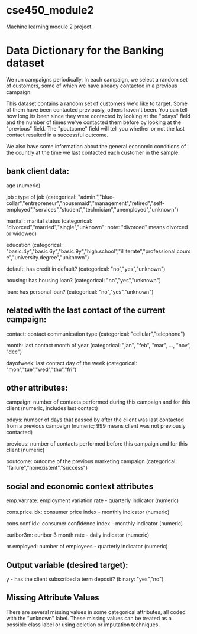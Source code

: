 # cse450_module2
Machine learning module 2 project.

# Data Dictionary for the Banking dataset

We run campaigns periodically. In each campaign, we select a random set of customers, some of which we have already contacted in a previous campaign.

This dataset contains a random set of customers we'd like to target. Some of them have been contacted previously, others haven't been. You can tell how long its been since they were contacted by looking at the "pdays" field and the number of times we've contacted them before by looking at the "previous" field. The "poutcome" field will tell you whether or not the last contact resulted in a successful outcome.

We also have some information about the general economic conditions of the country at the time we last contacted each customer in the sample.


## bank client data:

age (numeric)

job : type of job (categorical: "admin.","blue-collar","entrepreneur","housemaid","management","retired","self-employed","services","student","technician","unemployed","unknown")

marital : marital status (categorical: "divorced","married","single","unknown"; note: "divorced" means divorced or widowed)

education (categorical: "basic.4y","basic.6y","basic.9y","high.school","illiterate","professional.course","university.degree","unknown")

default: has credit in default? (categorical: "no","yes","unknown")

housing: has housing loan? (categorical: "no","yes","unknown")

loan: has personal loan? (categorical: "no","yes","unknown")

## related with the last contact of the current campaign:

contact: contact communication type (categorical: "cellular","telephone")

month: last contact month of year (categorical: "jan", "feb", "mar", …, "nov", "dec")

dayofweek: last contact day of the week (categorical: "mon","tue","wed","thu","fri")

## other attributes:

campaign: number of contacts performed during this campaign and for this client (numeric, includes last contact)

pdays: number of days that passed by after the client was last contacted from a previous campaign (numeric; 999 means client was not previously contacted)

previous: number of contacts performed before this campaign and for this client (numeric)

poutcome: outcome of the previous marketing campaign (categorical: "failure","nonexistent","success")

## social and economic context attributes

emp.var.rate: employment variation rate - quarterly indicator (numeric)

cons.price.idx: consumer price index - monthly indicator (numeric)

cons.conf.idx: consumer confidence index - monthly indicator (numeric)

euribor3m: euribor 3 month rate - daily indicator (numeric)

nr.employed: number of employees - quarterly indicator (numeric)

## Output variable (desired target):

y - has the client subscribed a term deposit? (binary: "yes","no")

## Missing Attribute Values

There are several missing values in some categorical attributes, all coded with the "unknown" label. These missing values can be treated as a possible class label or using deletion or imputation techniques.
